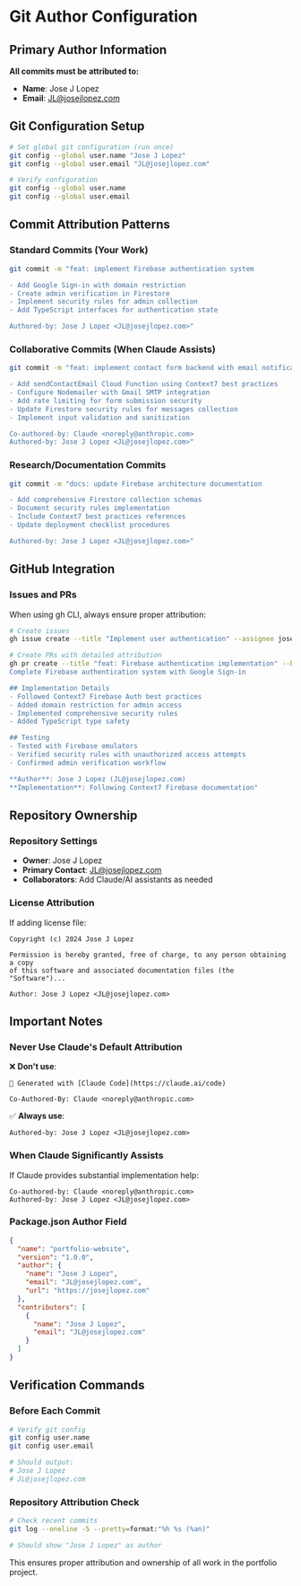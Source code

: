 # Git Author Configuration

## Primary Author Information
**All commits must be attributed to:**

- **Name**: Jose J Lopez
- **Email**: JL@josejlopez.com

## Git Configuration Setup
```bash
# Set global git configuration (run once)
git config --global user.name "Jose J Lopez"
git config --global user.email "JL@josejlopez.com"

# Verify configuration
git config --global user.name
git config --global user.email
```

## Commit Attribution Patterns

### Standard Commits (Your Work)
```bash
git commit -m "feat: implement Firebase authentication system

- Add Google Sign-in with domain restriction
- Create admin verification in Firestore
- Implement security rules for admin collection
- Add TypeScript interfaces for authentication state

Authored-by: Jose J Lopez <JL@josejlopez.com>"
```

### Collaborative Commits (When Claude Assists)
```bash
git commit -m "feat: implement contact form backend with email notifications

- Add sendContactEmail Cloud Function using Context7 best practices
- Configure Nodemailer with Gmail SMTP integration
- Add rate limiting for form submission security
- Update Firestore security rules for messages collection
- Implement input validation and sanitization

Co-authored-by: Claude <noreply@anthropic.com>
Authored-by: Jose J Lopez <JL@josejlopez.com>"
```

### Research/Documentation Commits
```bash
git commit -m "docs: update Firebase architecture documentation

- Add comprehensive Firestore collection schemas
- Document security rules implementation
- Include Context7 best practices references
- Update deployment checklist procedures

Authored-by: Jose J Lopez <JL@josejlopez.com>"
```

## GitHub Integration

### Issues and PRs
When using gh CLI, always ensure proper attribution:

```bash
# Create issues
gh issue create --title "Implement user authentication" --assignee josejlopez

# Create PRs with detailed attribution
gh pr create --title "feat: Firebase authentication implementation" --body "## Summary
Complete Firebase authentication system with Google Sign-in

## Implementation Details
- Followed Context7 Firebase Auth best practices
- Added domain restriction for admin access
- Implemented comprehensive security rules
- Added TypeScript type safety

## Testing
- Tested with Firebase emulators
- Verified security rules with unauthorized access attempts
- Confirmed admin verification workflow

**Author**: Jose J Lopez (JL@josejlopez.com)
**Implementation**: Following Context7 Firebase documentation"
```

## Repository Ownership

### Repository Settings
- **Owner**: Jose J Lopez
- **Primary Contact**: JL@josejlopez.com
- **Collaborators**: Add Claude/AI assistants as needed

### License Attribution
If adding license file:
```
Copyright (c) 2024 Jose J Lopez

Permission is hereby granted, free of charge, to any person obtaining a copy
of this software and associated documentation files (the "Software")...

Author: Jose J Lopez <JL@josejlopez.com>
```

## Important Notes

### Never Use Claude's Default Attribution
❌ **Don't use**: 
```
🤖 Generated with [Claude Code](https://claude.ai/code)

Co-Authored-By: Claude <noreply@anthropic.com>
```

✅ **Always use**:
```
Authored-by: Jose J Lopez <JL@josejlopez.com>
```

### When Claude Significantly Assists
If Claude provides substantial implementation help:
```
Co-authored-by: Claude <noreply@anthropic.com>
Authored-by: Jose J Lopez <JL@josejlopez.com>
```

### Package.json Author Field
```json
{
  "name": "portfolio-website",
  "version": "1.0.0",
  "author": {
    "name": "Jose J Lopez",
    "email": "JL@josejlopez.com",
    "url": "https://josejlopez.com"
  },
  "contributors": [
    {
      "name": "Jose J Lopez",
      "email": "JL@josejlopez.com"
    }
  ]
}
```

## Verification Commands

### Before Each Commit
```bash
# Verify git config
git config user.name
git config user.email

# Should output:
# Jose J Lopez
# JL@josejlopez.com
```

### Repository Attribution Check
```bash
# Check recent commits
git log --oneline -5 --pretty=format:"%h %s (%an)"

# Should show "Jose J Lopez" as author
```

This ensures proper attribution and ownership of all work in the portfolio project.